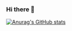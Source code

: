 ### Hi there 👋

[![Anurag's GitHub stats](https://github-readme-stats.vercel.app/api?username=t94xr)](https://github.com/anuraghazra/github-readme-stats)
